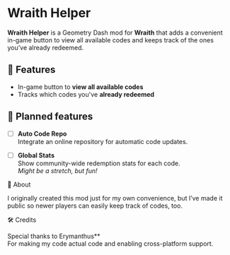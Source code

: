 # Wraith Helper

**Wraith Helper** is a Geometry Dash mod for **Wraith** that adds a convenient in-game button to view all available codes and keeps track of the ones you’ve already redeemed.

## 📌 Features

- In-game button to **view all available codes**
- Tracks which codes you've **already redeemed**

## 🚧 Planned features

- [ ] **Auto Code Repo**  
  Integrate an online repository for automatic code updates.

- [ ] **Global Stats**  
  Show community-wide redemption stats for each code.  
  _Might be a stretch, but fun!_

🧾 About

I originally created this mod just for my own convenience, but I’ve made it public so newer players can easily keep track of codes, too.

🛠 Credits

Special thanks to Erymanthus**  
For making my code actual code and enabling cross-platform support.

